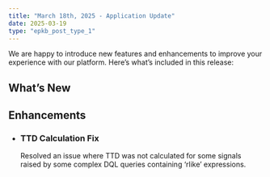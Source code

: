 ```yaml
---
title: "March 18th, 2025 - Application Update"
date: 2025-03-19
type: "epkb_post_type_1"
---
```


We are happy to introduce new features and enhancements to improve your experience with our platform. Here’s what’s included in this release:

## **What’s New**

## **Enhancements**

- ### **TTD Calculation Fix**  
    Resolved an issue where TTD was not calculated for some signals raised by some complex DQL queries containing ‘rlike’ expressions.
